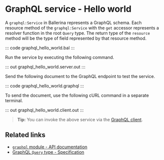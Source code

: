 # GraphQL service - Hello world

A `graphql:Service` in Ballerina represents a GraphQL schema. Each resource method of the `graphql:Service` with the `get` accessor represents a resolver function in the root `Query` type. The return type of the `resource` method will be the type of field represented by that resource method.

::: code graphql_hello_world.bal :::

Run the service by executing the following command.

::: out graphql_hello_world.server.out :::

Send the following document to the GraphQL endpoint to test the service.

::: code graphql_hello_world.graphql :::

To send the document, use the following cURL command in a separate terminal.

::: out graphql_hello_world.client.out :::

>**Tip:** You can invoke the above service via the [GraphQL client](/learn/by-example/graphql-client-query-endpoint/).

## Related links
- [`graphql` module - API documentation](https://lib.ballerina.io/ballerina/graphql/latest)
- [GraphQL `Query` type - Specification](/spec/graphql/#311-the-query-type)
